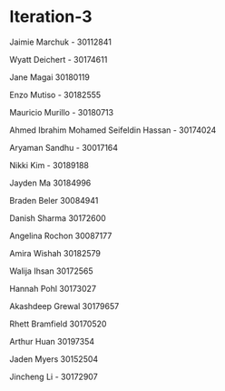 # Iteration-3

Jaimie Marchuk - 30112841

Wyatt Deichert - 30174611

Jane Magai 30180119

Enzo Mutiso - 30182555

Mauricio Murillo - 30180713

Ahmed Ibrahim Mohamed Seifeldin Hassan - 30174024

Aryaman Sandhu - 30017164 

Nikki Kim - 30189188

Jayden Ma 30184996

Braden Beler 30084941

Danish Sharma 30172600

Angelina Rochon 30087177

Amira Wishah 30182579

Walija Ihsan 30172565

Hannah Pohl 30173027

Akashdeep Grewal 30179657

Rhett Bramfield 30170520

Arthur Huan 30197354

Jaden Myers 30152504

Jincheng Li - 30172907
